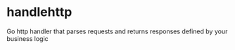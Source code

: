# handlehttp
Go http handler that parses requests and returns responses defined by your business logic
